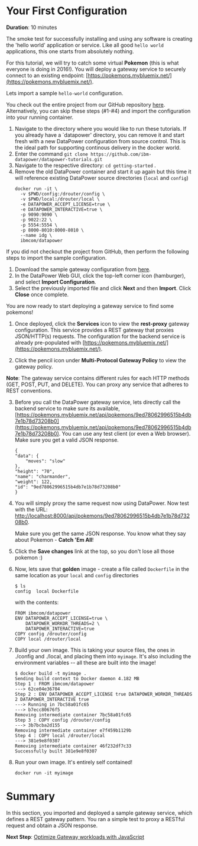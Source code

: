 # Your First Configuration

**Duration**: 10 minutes

The smoke test for successfully installing and using any software is creating the 'hello world' application or service. Like all good `hello world` applications, this one starts from absolutely nothing.

For this tutorial, we will try to catch some virtual __Pokemon__ (this is what everyone is doing in 2016!). You will deploy a gateway service to securely connect to an existing endpoint: [https://pokemons.mybluemix.net/](https://pokemons.mybluemix.net/).

Lets import a sample `hello-world` configuration.

You check out the entire project from our GitHub repository [here](https://github.com/ibm-datapower/datapower-tutorials.git). Alternatively, you can skip these steps (#1-#4) and import the configuration into your running container.

1. Navigate to the directory where you would like to run these tutorials. If you already have a `datapower' directory, you can remove it and start fresh with a new DataPower configuration from source control. This is the ideal path for supporting continous delivery in the docker world.
2. Enter the command `git clone https://github.com/ibm-datapower/datapower-tutorials.git`
3. Navigate to the respective directory: `cd getting-started` .
4. Remove the old DataPower container and start it up again but this time it will reference existing DataPower source directories (`local` and `config`)
	```
    docker run -it \
      -v $PWD/config:/drouter/config \
      -v $PWD/local:/drouter/local \
      -e DATAPOWER_ACCEPT_LICENSE=true \
      -e DATAPOWER_INTERACTIVE=true \
      -p 9090:9090 \
      -p 9022:22 \
      -p 5554:5554 \
      -p 8000-8010:8000-8010 \
      --name idg \
      ibmcom/datapower
	```
If you did not checkout the project from GitHub, then perform the following steps to import the sample configuration.

1. Download the sample gateway configuration from [here](https://github.com/ibm-datapower/datapower-tutorials/blob/master/getting-started/import/hello-world.zip).
2. In the DataPower Web GUI, click the top-left corner icon (hamburger), and select **Import Configuration**.
3. Select the previously imported file and click **Next** and then **Import**. Click **Close** once complete.

You are now ready to start deploying a gateway service to find some pokemons! 

1. Once deployed, click the __Services__ icon to view the __rest-proxy__ gateway configuration.
   This service provides a REST gateway that proxies JSON/HTTP(s) requests. The configuration for the backend service is already pre-populated with [https://pokemons.mybluemix.net/](https://pokemons.mybluemix.net/). 

2. Click the pencil icon under __Multi-Protocol Gateway Policy__ to view the gateway policy. 
	
**Note**: The gateway service contains different rules for each HTTP methods (GET, POST, PUT, and DELETE). You can proxy any service that adheres to REST conventions. 

3. Before you call the DataPower gateway service, lets directly call the backend service to make sure its available, [https://pokemons.mybluemix.net/api/pokemons/9ed78062996515b4db7e1b78d73208b0](https://pokemons.mybluemix.net/api/pokemons/9ed78062996515b4db7e1b78d73208b0). You can use any test client (or even a Web browser). Make sure you get a valid JSON response.
	```
	{
	"data": {
		"moves": "slow"
	},
	"height": "70",
	"name": "charmander",
	"weight": 122,
	"id": "9ed78062996515b4db7e1b78d73208b0"
	}
	```
4. You will simply proxy the same request now using DataPower. Now test with the URL: [http://localhost:8000/api/pokemons/9ed78062996515b4db7e1b78d73208b0](http://localhost:8000/api/pokemons/9ed78062996515b4db7e1b78d73208b0). 

	Make sure you get the same JSON response. You know what they say about Pokemon - __Catch 'Em All__!
5. Click the __Save changes__ link at the top, so you don't lose all those pokemon :)
6. Now, lets save that **golden** image - create a file called `Dockerfile` in the same location as your `local` and `config` directories
	```
	$ ls
	config	local Dockerfile 
	```
	with the contents:
	```
	FROM ibmcom/datapower
	ENV DATAPOWER_ACCEPT_LICENSE=true \
		DATAPOWER_WORKDR_THREADS=2 \
		DATAPOWER_INTERACTIVE=true
	COPY config /drouter/config
	COPY local /drouter/local
	```
6. Build your own image. This is taking your source files, the ones in ./config and ./local, and placing them into `myimage`. It's also including the environment variables -- all these are built into the image!
	```
	$ docker build -t myimage .
	Sending build context to Docker daemon 4.182 MB
	Step 1 : FROM ibmcom/datapower
	---> 62ce04e36704
	Step 2 : ENV DATAPOWER_ACCEPT_LICENSE true DATAPOWER_WORKDR_THREADS 2 DATAPOWER_INTERACTIVE true
	---> Running in 7bc58a01fc65
	---> b7ecc80676f5
	Removing intermediate container 7bc58a01fc65
	Step 3 : COPY config /drouter/config
	---> 3b7bcba2d155
	Removing intermediate container e7f459b1129b
	Step 4 : COPY local /drouter/local
	---> 381e9e8f0307
	Removing intermediate container 46f232df7c33
	Successfully built 381e9e8f0307
	```
7. Run your own image. It's entirely self contained!  
	
	`docker run -it myimage` 

# Summary

In this section, you imported and deployed a sample gateway service, which defines a REST gateway pattern. You ran a simple test to proxy a RESTful request and obtain a JSON response.

**Next Step**: [Optimize Gateway workloads with JavaScript](gatewayscript-101.md)
